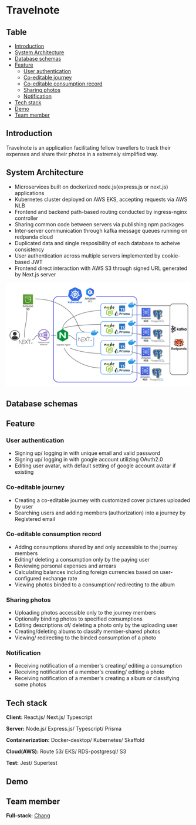 # Travelnote

## Table
- [Introduction](#introduction)
- [System Architecture](#system-architecture)
- [Database schemas](#database-schemas)
- [Feature](#feature)
   - [User authentication](#user-authentication)
   - [Co-editable journey](#co-editable-journey)
   - [Co-editable consumption record](#co-editable-consumption-record)
   - [Sharing photos](#sharing-photos)
   - [Notification](#notification)
- [Tech stack](#tech-stack)
- [Demo](#demo)
- [Team member](#team-member)

## Introduction
Travelnote is an application facilitating fellow travellers to track their expenses and share their photos in a extremely simplified way.

## System Architecture
- Microservices built on dockerized node.js(express.js or next.js) applications
- Kubernetes cluster deployed on AWS EKS, accepting requests via AWS NLB
- Frontend and backend path-based routing conducted by ingress-nginx controller
- Sharing common code between servers via publishing npm packages
- Inter-server communication through kafka message queues running on redpanda cloud
- Duplicated data and single resposibility of each database to acheive consistency
- User authentication across multiple servers implemented by cookie-based JWT
- Frontend direct interaction with AWS S3 through signed URL generated by Next.js server

![System Architecture](/img/Architecture.jpg)

## Database schemas 


## Feature

### User authentication
- Signing up/ logging in with unique email and valid password
- Signing up/ logging in with google account utilizing OAuth2.0
- Editing user avatar, with default setting of google account avatar if existing

### Co-editable journey
- Creating a co-editable journey with customized cover pictures uploaded by user
- Searching users and adding members (authorization) into a journey by Registered email

### Co-editable consumption record
- Adding consumptions shared by and only accessible to the journey members
- Editing/ deleting a consumption only by the paying user
- Reviewing personal expenses and arrears
- Calculating balances including foreign currencies based on user-configured exchange rate 
- Viewing photos binded to a consumption/ redirecting to the album

### Sharing photos
- Uploading photos accessible only to the journey members
- Optionally binding photos to specified consumptions
- Editing descriptions of/ deleting a photo only by the uploading user
- Creating/deleting albums to classify member-shared photos
- Viewing/ redirecting to the binded consumption of a photo

### Notification
- Receiving notification of a member's creating/ editing a consumption
- Receiving notification of a member's creating/ editing a photo
- Receiving notification of a member's creating a album or classifying some photos

## Tech stack

**Client:** React.js/ Next.js/ Typescript

**Server:** Node.js/ Express.js/ Typescript/ Prisma

**Containerization:** Docker-desktop/ Kubernetes/ Skaffold

**Cloud(AWS):** Route 53/ EKS/ RDS-postgresql/ S3

**Test:** Jest/ Supertest

## Demo


## Team member

**Full-stack:** [Chang](https://github.com/doyakonnga)